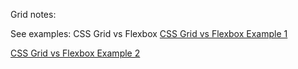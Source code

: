 Grid notes:

See examples: CSS Grid vs Flexbox
  [CSS Grid vs Flexbox Example 1 ](http://127.0.0.1:5500/10.0%20Display%20Grid/example.html)


  [CSS Grid vs Flexbox Example 2 ](https://appbrewery.github.io/grid-vs-flexbox/)
